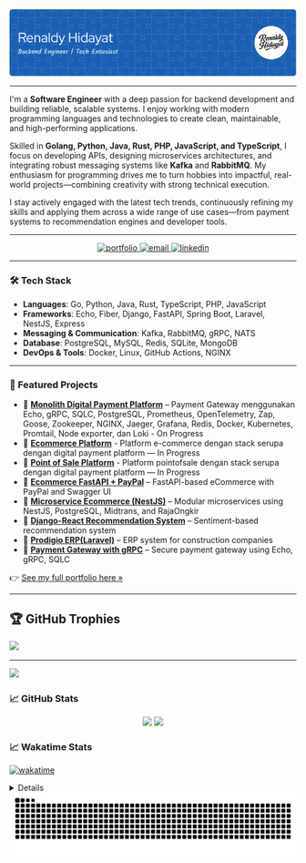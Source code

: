 <img src="./images/image_banner.png" alt="hello">

---

I'm a **Software Engineer** with a deep passion for backend development and building reliable, scalable systems. I enjoy working with modern programming languages and technologies to create clean, maintainable, and high-performing applications.

Skilled in **Golang, Python, Java, Rust, PHP, JavaScript, and TypeScript**, I focus on developing APIs, designing microservices architectures, and integrating robust messaging systems like **Kafka** and **RabbitMQ**. My enthusiasm for programming drives me to turn hobbies into impactful, real-world projects—combining creativity with strong technical execution.

I stay actively engaged with the latest tech trends, continuously refining my skills and applying them across a wide range of use cases—from payment systems to recommendation engines and developer tools.

---


<p align="center">
  <a href="https://renaldyhidayatt.github.io/portofolio" target="_blank">
    <img src="https://img.shields.io/badge/Portfolio-Visit-blue?style=for-the-badge&logo=github" alt="portfolio" />
  </a>
  <a href="mailto:renaldyhidayatt@proton.me">
    <img src="https://img.shields.io/badge/Email-renaldyhidayatt%40proton.me-red?style=for-the-badge&logo=protonmail" alt="email" />
  </a>
  <a href="https://linkedin.com/in/renaldyhidayatt" target="_blank">
    <img src="https://img.shields.io/badge/LinkedIn-Renaldy%20Hidayat-blue?style=for-the-badge&logo=linkedin" alt="linkedin" />
  </a>
</p>


---

### 🛠️ Tech Stack

- **Languages**: Go, Python, Java, Rust, TypeScript, PHP, JavaScript
- **Frameworks**: Echo, Fiber, Django, FastAPI, Spring Boot, Laravel, NestJS, Express
- **Messaging & Communication**: Kafka, RabbitMQ, gRPC, NATS
- **Database**: PostgreSQL, MySQL, Redis, SQLite, MongoDB
- **DevOps & Tools**: Docker, Linux, GitHub Actions, NGINX

---



### 📌 Featured Projects

- 🔗 [**Monolith Digital Payment Platform**](https://renaldyhidayatt.github.io/#/portfolio/monolith-payment-gateway) – Payment Gateway menggunakan Echo, gRPC, SQLC, PostgreSQL, Prometheus, OpenTelemetry, Zap, Goose, Zookeeper, NGINX, Jaeger, Grafana, Redis, Docker, Kubernetes, Promtail, Node exporter, dan Loki - On Progress
- 🔗 [**Ecommerce Platform**](https://renaldyhidayatt.github.io/#/portfolio/monolith-ecommerce) -
  Platform e-commerce dengan stack serupa dengan digital payment platform — In Progress
- 🔗 [**Point of Sale Platform**](https://renaldyhidayatt.github.io/#/portfolio/monolith-point-of-sale) - Platform pointofsale dengan stack serupa dengan digital payment platform — In Progress
- 🔗 [**Ecommerce FastAPI + PayPal**](https://renaldyhidayatt.github.io/#/portfolio/ecommerce-fastapi) – FastAPI-based eCommerce with PayPal and Swagger UI
- 🔗 [**Microservice Ecommerce (NestJS)**](https://renaldyhidayatt.github.io/#/portfolio/microservice-tcp-nestjs) – Modular microservices using NestJS, PostgreSQL, Midtrans, and RajaOngkir
- 🔗 [**Django-React Recommendation System**](https://renaldyhidayatt.github.io/#/portfolio/sistem-rekomendasi-ecommerce) – Sentiment-based recommendation system
- 🔗 [**Prodigio ERP(Laravel)**](https://renaldyhidayatt.github.io/#/portfolio/prodigio-erp-laravel) – ERP system for construction companies
- 🔗 [**Payment Gateway with gRPC**](https://renaldyhidayatt.github.io/#/portfolio/payment-gateway-grpc) – Secure payment gateway using Echo, gRPC, SQLC

👉 [See my full portfolio here »](https://renaldyhidayatt.github.io/#portfolio)

---

## 🏆 GitHub Trophies
![](https://github-profile-trophy.vercel.app/?username=renaldyhidayatt&theme=gruvbox&no-frame=false&no-bg=true&margin-w=4)

---
[![](https://visitcount.itsvg.in/api?id=renaldyhidayatt&icon=0&color=0)](https://visitcount.itsvg.in)


### 📈 GitHub Stats

<p align="center">
  <img src="https://github-readme-stats.vercel.app/api?username=renaldyhidayatt&show_icons=true&theme=gruvbox" height="160" />
  <img src="https://github-readme-stats.vercel.app/api/top-langs/?username=renaldyhidayatt&layout=compact&theme=gruvbox" height="160" />
</p>


### 📈 Wakatime Stats
[![wakatime](https://wakatime.com/badge/user/dcf68692-a3f0-46fb-8166-af27f002af48.svg)](https://wakatime.com/@dcf68692-a3f0-46fb-8166-af27f002af48)
<details>
  <p align="center">
    <img src="https://github-readme-stats.vercel.app/api/wakatime?username=renaldyhidayatt&theme=gruvbox" alt="360" />
    <img src="https://github-readme-stats.vercel.app/api/wakatime?username=renaldyhidayatt&layout=compact&theme=gruvbox" alt="360" />
  </p>
</details>


<!--START_SECTION:waka>

<!--END_SECTION:waka-->

<img src="https://raw.githubusercontent.com/renaldyhidayatt/renaldyhidayatt/output/snake.svg" alt="Snake animation" />


